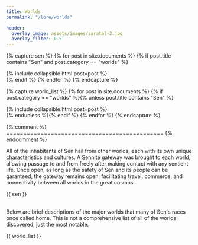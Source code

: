 ```yaml
---
title: Worlds
permalink: "/lore/worlds"

header:
  overlay_image: assets/images/zaratal-2.jpg
  overlay_filter: 0.5
---
```


{% capture sen %}
  {% for post in site.documents %}
    {% if post.title contains "Sen" and post.category == "worlds" %}
<div>{% include collapsible.html post=post %}</div>
    {% endif %}
  {% endfor %}
{% endcapture %}

{% capture world_list %}
  {% for post in site.documents %}
    {% if post.category == "worlds" %}{% unless post.title contains "Sen" %}
<div>{% include collapsible.html post=post %}</div>
    {% endunless %}{% endif %}
  {% endfor %}
{% endcapture %}

{% comment %} ============================================== {% endcomment %}

All of the inhabitants of Sen hail from other worlds, each with its own unique characteristics and cultures. A Sennite gateway was brought to each world, allowing passage to and from freely after making contact with any sentient life. Once open, as long as the safety of Sen and its people can be garanteed, the gateway remains open, facilitating travel, commerce, and connectivity between all worlds in the great cosmos.

<!--more-->

{{ sen }}

<br>
Below are brief descriptions of the major worlds that many of Sen's races once called home. This is not a comprehensive list of all of the worlds discovered, just the most notable:

{{ world_list }}